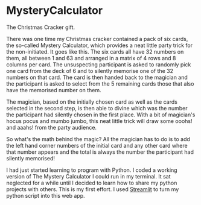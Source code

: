 # MysteryCalculator
The Christmas Cracker gift.

There was one time my Christmas cracker contained a pack of six cards, the so-called Mystery Calculator, which provides a neat little party trick for the 
non-initiated. It goes like this. The six cards all have 32 numbers on them, all between 1 and 63 and arranged in a matrix of 4 rows and 8 columns per card. 
The unsuspecting participant is asked to randomly pick one card from the deck of 6 and to silently memorise one of the 32 numbers on that card. The card is
then handed back to the magician and the participant is asked to select from the 5 remaining cards those that also have the memorised number on them.

The magician, based on the initially chosen card as well as the cards selected in the second step, is then able to divine which was the number the 
participant had silently chosen in the first place. With a bit of magician's hocus pocus and mumbo jumbo, this neat little trick will draw some ooohs! and 
aaahs! from the party audience.

So what's the math behind the magic? All the magician has to do is to add the left hand corner numbers of the initial card and any other card where that 
number appears and the total is always the number the participant had silently memorised!

I had just started learning to program with Python. I coded a working version of The Mystery Calculator I could run in my terminal. It sat neglected 
for a while until I decided to learn how to share my python projects with others. This is my first effort. I used [Streamlit](https://docs.streamlit.io/) to
turn my python script into this web app.
